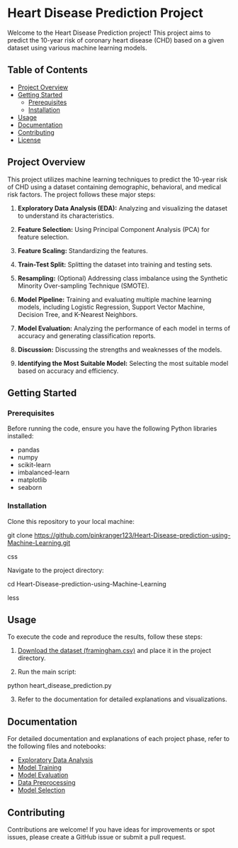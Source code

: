 # Heart Disease Prediction Project

Welcome to the Heart Disease Prediction project! This project aims to predict the 10-year risk of coronary heart disease (CHD) based on a given dataset using various machine learning models.

## Table of Contents
- [Project Overview](#project-overview)
- [Getting Started](#getting-started)
  - [Prerequisites](#prerequisites)
  - [Installation](#installation)
- [Usage](#usage)
- [Documentation](#documentation)
- [Contributing](#contributing)
- [License](#license)

## Project Overview

This project utilizes machine learning techniques to predict the 10-year risk of CHD using a dataset containing demographic, behavioral, and medical risk factors. The project follows these major steps:

1. **Exploratory Data Analysis (EDA):** Analyzing and visualizing the dataset to understand its characteristics.

2. **Feature Selection:** Using Principal Component Analysis (PCA) for feature selection.

3. **Feature Scaling:** Standardizing the features.

4. **Train-Test Split:** Splitting the dataset into training and testing sets.

5. **Resampling:** (Optional) Addressing class imbalance using the Synthetic Minority Over-sampling Technique (SMOTE).

6. **Model Pipeline:** Training and evaluating multiple machine learning models, including Logistic Regression, Support Vector Machine, Decision Tree, and K-Nearest Neighbors.

7. **Model Evaluation:** Analyzing the performance of each model in terms of accuracy and generating classification reports.

8. **Discussion:** Discussing the strengths and weaknesses of the models.

9. **Identifying the Most Suitable Model:** Selecting the most suitable model based on accuracy and efficiency.

## Getting Started

### Prerequisites

Before running the code, ensure you have the following Python libraries installed:

- pandas
- numpy
- scikit-learn
- imbalanced-learn
- matplotlib
- seaborn

### Installation

Clone this repository to your local machine:

git clone https://github.com/pinkranger123/Heart-Disease-prediction-using-Machine-Learning.git

css


Navigate to the project directory:

cd Heart-Disease-prediction-using-Machine-Learning

less


## Usage

To execute the code and reproduce the results, follow these steps:

1. [Download the dataset (framingham.csv)](link-to-dataset) and place it in the project directory.

2. Run the main script:

python heart_disease_prediction.py



3. Refer to the documentation for detailed explanations and visualizations.

## Documentation

For detailed documentation and explanations of each project phase, refer to the following files and notebooks:

- [Exploratory Data Analysis](exploratory_data_analysis.ipynb)
- [Model Training](model_training.ipynb)
- [Model Evaluation](model_evaluation.ipynb)
- [Data Preprocessing](docs/data_preprocessing.ipynb)
- [Model Selection](docs/model_selection.ipynb)

## Contributing

Contributions are welcome! If you have ideas for improvements or spot issues, please create a GitHub issue or submit a pull request.

